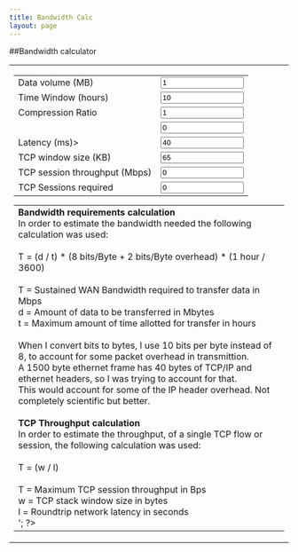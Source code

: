 ```yaml
---
title: Bandwidth Calc
layout: page
---
```

##Bandwidth calculator

<script type="text/javascript">
<!--
function docalc()
{
  document.temps.WAN_bandwidth.value = (((document.temps.data_volume.value*10) / document.temps.compression_ratio.value) / (document.temps.time_window.value * 3600))
  document.temps.session_throughput.value = ((((document.temps.window_size.value*1024) / (document.temps.latency.value * 0.001)) * 8 * 0.000001))
  document.temps.sessions.value = Math.ceil(document.temps.WAN_bandwidth.value / document.temps.session_throughput.value)	
}

//-->
</script>

<table width="100%" cellpadding="4" cellspacing="0" border="0" align="center">
<tr>
<td>
<form name="temps" action="">
<table align="center">
  <tr>
    <td valign="top">Data volume (MB)</td>
	  <td valign="top"><input type="text" name="data_volume" onchange="docalc()" style="width:150px" value="1" maxlength="10" size="10" />	</td>
	</tr>
	<tr>
	  <td valign="top">Time Window (hours)</td>
	  <td valign="top"><input type="text" name="time_window" onchange="docalc()" style="width:150px" value="10" size="10" maxlength="10" />	</td>
	</tr>
	<tr>
	  <td valign="top">Compression Ratio</td>
	  <td valign="top"><input type="text" name="compression_ratio" onchange="docalc()" style="width:150px" value="1" size="10" maxlength="10" />	</td>
	</tr>
	<tr>
	  <td valign="top"><?php echo 'WAN Bandwidth (Mbps)</td>
	  <td valign="top"><input type="text" name="WAN_bandwidth" onchange="docalc()" style="width:150px" value="0" size="10" maxlength="10" readonly="readonly" />	</td>
	</tr>
	<tr>
	  <td valign="top">Latency (ms)></td>
	  <td valign="top"><input type="text" name="latency" onchange="docalc()" style="width:150px" value="40" size="10" maxlength="10" />	</td>
	</tr>
	<tr>
	  <td valign="top">TCP window size (KB)</td>
	  <td valign="top"><input type="text" name="window_size" onchange="docalc()" style="width:150px" value="65" size="10" maxlength="10" />	</td>
	</tr>
	<tr>
	  <td valign="top">TCP session throughput (Mbps)</td>
	  <td valign="top"><input type="text" name="session_throughput" onchange="docalc()" style="width:150px" value="0" size="10" maxlength="10" readonly="readonly" />	</td>
	</tr>
	<tr>
	  <td valign="top">TCP Sessions required</td>
	  <td valign="top"><input type="text" name="sessions" onchange="docalc()" style="width:150px" value="0" size="10" maxlength="10" readonly="readonly" />	</td>
	</tr>
</table>
</form>
<table align="center">
	<tr>
	  <td
      <?php echo '<br /><b>Bandwidth requirements calculation</b><br />
In order to estimate the bandwidth needed the following calculation was used:<br />
<br />
T = (d / t) * (8 bits/Byte + 2 bits/Byte overhead) * (1 hour / 3600)<br />
<br />
T = Sustained WAN Bandwidth required to transfer data in Mbps<br />
d = Amount of data to be transferred in Mbytes<br />
t = Maximum amount of time allotted for transfer in hours<br />
<br />
When I convert bits to bytes, I use 10 bits per byte instead of 8, to account for some packet overhead in transmittion.<br />
A 1500 byte ethernet frame has 40 bytes of TCP/IP and ethernet headers, so I was trying to account for that.<br />
This would account for some of the IP header overhead.   Not completely scientific but better.<br /> 
<br />
<b>TCP Throughput calculation</b><br />
In order to estimate the throughput, of a single TCP flow or session, the following calculation was used:<br />
<br />
T = (w / l)<br />
<br />
T = Maximum TCP session throughput in Bps<br />
w = TCP stack window size in bytes<br />
l = Roundtrip network latency in seconds<br />'; ?>
	  </td>
	</tr>
</table>
</td>
</tr>
</table>
